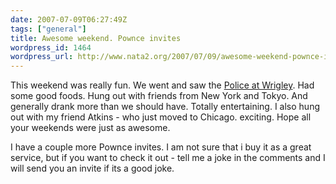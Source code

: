 ```yaml
---
date: 2007-07-09T06:27:49Z
tags: ["general"]
title: Awesome weekend. Pownce invites
wordpress_id: 1464
wordpress_url: http://www.nata2.org/2007/07/09/awesome-weekend-pownce-invites/
---
```


<p>This weekend was really fun. We went and saw the <a href="http://www.youtube.com/watch?v=Q8aKWiWbkCc">Police at Wrigley</a>. Had some good foods. Hung out with friends from New York and Tokyo. And generally drank more than we should have. Totally entertaining. I also hung out with my friend Atkins - who just moved to Chicago. exciting. Hope all your weekends were just as awesome. </p> <p>I have a couple more Pownce invites. I am not sure that i buy it as a great service, but if you want to check it out&nbsp;- tell me a joke in the comments and I will send you an invite if its a good joke. </p>
